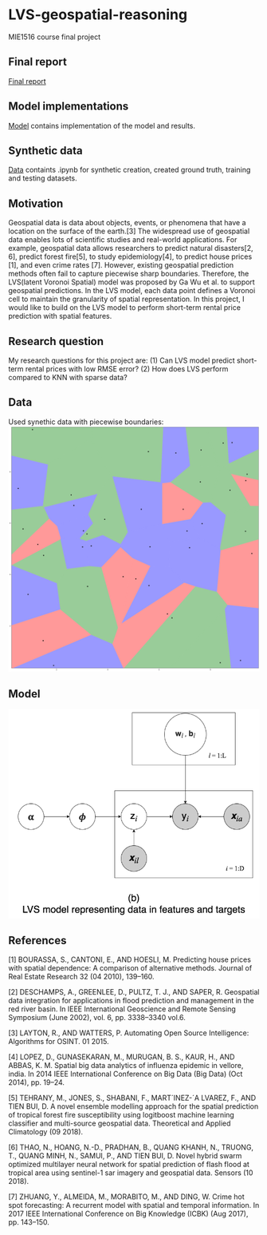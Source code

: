 # LVS-geospatial-reasoning
MIE1516 course final project

## Final report
[Final report](MIE1516_project_final_report.pdf)

## Model implementations
[Model](model) contains implementation of the model and results.

## Synthetic data
[Data](data/synthetic/) containts .ipynb for synthetic creation, created ground truth, training and testing datasets.

## Motivation
Geospatial data is data about objects, events, or phenomena that have a location on the surface of the earth.[3]
The widespread use of geospatial data enables lots of scientific studies and real-world applications. For
example, geospatial data allows researchers to predict natural disasters[2, 6], predict forest fire[5], to study
epidemiology[4], to predict house prices [1], and even crime rates [7].
However, existing geospatial prediction methods often fail to capture piecewise sharp boundaries. Therefore,
the LVS(latent Voronoi Spatial) model was proposed by Ga Wu et al. to support geospatial predictions. In the
LVS model, each data point defines a Voronoi cell to maintain the granularity of spatial representation. In
this project, I would like to build on the LVS model to perform short-term rental price prediction with spatial
features.

## Research question
My research questions for this project are: (1) Can LVS model predict short-term rental prices with low RMSE
error? (2) How does LVS perform compared to KNN with sparse data?

## Data
Used synethic data with piecewise boundaries:
![data](data/synthetic/groundTruth.png)

## Model
![LVS model](model/LVS-new.png)

## References
[1] BOURASSA, S., CANTONI, E., AND HOESLI, M. Predicting house prices with spatial dependence: A
comparison of alternative methods. Journal of Real Estate Research 32 (04 2010), 139–160.

[2] DESCHAMPS, A., GREENLEE, D., PULTZ, T. J., AND SAPER, R. Geospatial data integration for applications
in flood prediction and management in the red river basin. In IEEE International Geoscience and Remote
Sensing Symposium (June 2002), vol. 6, pp. 3338–3340 vol.6.

[3] LAYTON, R., AND WATTERS, P. Automating Open Source Intelligence: Algorithms for OSINT. 01 2015.

[4] LOPEZ, D., GUNASEKARAN, M., MURUGAN, B. S., KAUR, H., AND ABBAS, K. M. Spatial big data analytics
of influenza epidemic in vellore, india. In 2014 IEEE International Conference on Big Data (Big Data) (Oct
2014), pp. 19–24.

[5] TEHRANY, M., JONES, S., SHABANI, F., MART´INEZ-´A LVAREZ, F., AND TIEN BUI, D. A novel ensemble
modelling approach for the spatial prediction of tropical forest fire susceptibility using logitboost machine
learning classifier and multi-source geospatial data. Theoretical and Applied Climatology (09 2018).

[6] THAO, N., HOANG, N.-D., PRADHAN, B., QUANG KHANH, N., TRUONG, T., QUANG MINH, N., SAMUI, P.,
AND TIEN BUI, D. Novel hybrid swarm optimized multilayer neural network for spatial prediction of flash
flood at tropical area using sentinel-1 sar imagery and geospatial data. Sensors (10 2018).

[7] ZHUANG, Y., ALMEIDA, M., MORABITO, M., AND DING, W. Crime hot spot forecasting: A recurrent model
with spatial and temporal information. In 2017 IEEE International Conference on Big Knowledge (ICBK)
(Aug 2017), pp. 143–150.

